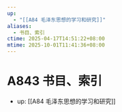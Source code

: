 ```yaml
---
up:
  - "[[A84 毛泽东思想的学习和研究]]"
aliases:
  - 书目、索引
ctime: 2025-04-17T14:51:22+08:00
mtime: 2025-10-01T11:41:36+08:00
---
```


# A843 书目、索引

- up: [[A84 毛泽东思想的学习和研究]]
